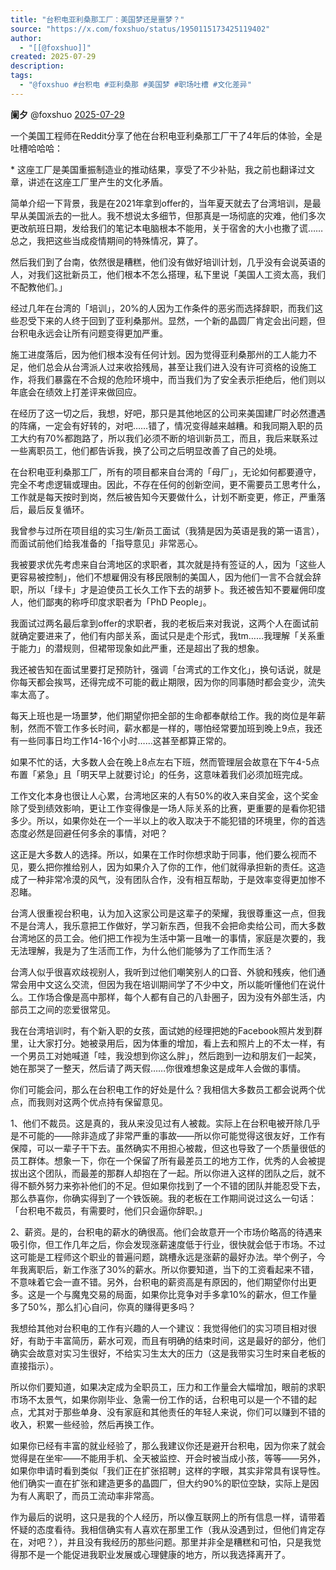 ```yaml
---
title: "台积电亚利桑那工厂：美国梦还是噩梦？"
source: "https://x.com/foxshuo/status/1950115173425119402"
author:
  - "[[@foxshuo]]"
created: 2025-07-29
description:
tags:
  - "@foxshuo #台积电 #亚利桑那 #美国梦 #职场吐槽 #文化差异"
---
```

**阑夕** @foxshuo [2025-07-29](https://x.com/foxshuo/status/1950115173425119402)

一个美国工程师在Reddit分享了他在台积电亚利桑那工厂干了4年后的体验，全是吐槽哈哈哈：  
  
\* 这座工厂是美国重振制造业的推动结果，享受了不少补贴，我之前也翻译过文章，讲述在这座工厂里产生的文化矛盾。  
  
简单介绍一下背景，我是在2021年拿到offer的，当年夏天就去了台湾培训，是最早从美国派去的一批人。我不想说太多细节，但那真是一场彻底的灾难，他们多次更改航班日期，发给我们的笔记本电脑根本不能用，关于宿舍的大小也撒了谎……总之，我把这些当成疫情期间的特殊情况，算了。  
  
然后我们到了台南，依然很是糟糕，他们没有做好培训计划，几乎没有会说英语的人，对我们这批新员工，他们根本不怎么搭理，私下里说「美国人工资太高，我们不配教他们。」  
  
经过几年在台湾的「培训」，20%的人因为工作条件的恶劣而选择辞职，而我们这些忍受下来的人终于回到了亚利桑那州。显然，一个新的晶圆厂肯定会出问题，但台积电永远会让所有问题变得更加严重。  
  
施工进度落后，因为他们根本没有任何计划。因为觉得亚利桑那州的工人能力不足，他们总会从台湾派人过来收拾残局，甚至让我们进入没有许可资格的设施工作，将我们暴露在不合规的危险环境中，而当我们为了安全表示拒绝后，他们则以年底会在绩效上打差评来做回应。  
  
在经历了这一切之后，我想，好吧，那只是其他地区的公司来美国建厂时必然遭遇的阵痛，一定会有好转的，对吧……错了，情况变得越来越糟。和我同期入职的员工大约有70%都跑路了，所以我们必须不断的培训新员工，而且，我后来联系过一些离职员工，他们都告诉我，换了公司之后明显改善了自己的处境。  
  
在台积电亚利桑那工厂，所有的项目都来自台湾的「母厂」，无论如何都要遵守，完全不考虑逻辑或理由。因此，不存在任何的创新空间，更不需要员工思考什么，工作就是每天按时到岗，然后被告知今天要做什么，计划不断变更，修正，严重落后，最后反复循环。  
  
我曾参与过所在项目组的实习生/新员工面试（我猜是因为英语是我的第一语言），而面试前他们给我准备的「指导意见」非常恶心。  
  
我被要求优先考虑来自台湾地区的求职者，其次就是持有签证的人，因为「这些人更容易被控制」，他们不想雇佣没有移民限制的美国人，因为他们一言不合就会辞职，所以「绿卡」才是迫使员工长久工作下去的胡萝卜。我还被告知不要雇佣印度人，他们鄙夷的称呼印度求职者为「PhD People」。  
  
我面试过两名最后拿到offer的求职者，我的老板后来对我说，这两个人在面试前就确定要进来了，他们有内部关系，面试只是走个形式，我tm……我理解「关系重于能力」的潜规则，但裙带现象如此严重，还是超出了我的想象。  
  
我还被告知在面试里要打足预防针，强调「台湾式的工作文化」，换句话说，就是你每天都会挨骂，还得完成不可能的截止期限，因为你的同事随时都会变少，流失率太高了。  
  
每天上班也是一场噩梦，他们期望你把全部的生命都奉献给工作。我的岗位是年薪制，然而不管工作多长时间，薪水都是一样的，哪怕经常要加班到晚上9点，我还有一些同事日均工作14-16个小时……这甚至都算正常的。  
  
如果不忙的话，大多数人会在晚上8点左右下班，然而管理层会故意在下午4-5点布置「紧急」且「明天早上就要讨论」的任务，这意味着我们必须加班完成。  
  
工作文化本身也很让人心累，台湾地区来的人有50%的收入来自奖金，这个奖金除了受到绩效影响，更让工作变得像是一场人际关系的比赛，更重要的是看你犯错多少。所以，如果你处在一个一半以上的收入取决于不能犯错的环境里，你的首选态度必然是回避任何多余的事情，对吧？  
  
这正是大多数人的选择。所以，如果在工作时你想求助于同事，他们要么视而不见，要么把你推给别人，因为如果介入了你的工作，他们就得承担新的责任。这造成了一种非常冷漠的风气，没有团队合作，没有相互帮助，于是效率变得更加惨不忍睹。  
  
台湾人很重视台积电，认为加入这家公司是这辈子的荣耀，我很尊重这一点，但我不是台湾人，我乐意把工作做好，学习新东西，但我不会把命卖给公司，而大多数台湾地区的员工会。他们把工作视为生活中第一且唯一的事情，家庭是次要的，我无法理解，我是为了生活而工作，为什么他们能够为了工作而生活？  
  
台湾人似乎很喜欢歧视别人，我听到过他们嘲笑别人的口音、外貌和残疾，他们通常会用中文这么交流，但因为我在培训期间学了不少中文，所以能听懂他们在说什么。工作场合像是高中那样，每个人都有自己的八卦圈子，因为没有外部生活，内部员工之间的恋爱很常见。  
  
我在台湾培训时，有个新入职的女孩，面试她的经理把她的Facebook照片发到群里，让大家打分。她被录用后，因为体重的增加，看上去和照片上的不太一样，有一个男员工对她喊道「哇，我没想到你这么胖」，然后跑到一边和朋友们一起笑，她在那哭了一整天，然后请了两天假……你很难想象这是成年人会做的事情。  
  
你们可能会问，那么在台积电工作的好处是什么？我相信大多数员工都会说两个优点，而我则对这两个优点持有保留意见。  
  
1、他们不裁员。这是真的，我从来没见过有人被裁。实际上在台积电被开除几乎是不可能的——除非造成了非常严重的事故——所以你可能觉得这很友好，工作有保障，可以一辈子干下去。虽然确实不用担心被裁，但这也导致了一个质量很低的员工群体。想象一下，你在一个保留了所有最差员工的地方工作，优秀的人会被提拔出这个团队，而最差的那群人却抱在了一起。所以你进入这样的团队之后，就不得不额外努力来弥补他们的不足。但如果你找到了一个不错的团队并能忍受下去，那么恭喜你，你确实得到了一个铁饭碗。我的老板在工作期间说过这么一句话：「台积电不裁员，有需要时，他们只会逼你辞职。」  
  
2、薪资。是的，台积电的薪水的确很高。他们会故意开一个市场价略高的待遇来吸引你，但工作几年之后，你会发现涨薪速度低于行业，很快就会低于市场。不过这可能是工程师这个职业的普遍问题，跳槽永远是涨薪的最好办法。举个例子，今年我离职后，新工作涨了30%的薪水。所以你要知道，当下的工资看起来不错，不意味着它会一直不错。另外，台积电的薪资高是有原因的，他们期望你付出更多。这是一个与魔鬼交易的局面，如果你比竞争对手多拿10%的薪水，但工作量多了50%，那么扪心自问，你真的赚得更多吗？  
  
我想给其他对台积电的工作有兴趣的人一个建议：我觉得他们的实习项目相对很好，有助于丰富简历，薪水可观，而且有明确的结束时间，这是最好的部分，他们确实会故意对实习生很好，不给实习生太大的压力（这是我带实习生时来自老板的直接指示）。  
  
所以你们要知道，如果决定成为全职员工，压力和工作量会大幅增加，眼前的求职市场不太景气，如果你刚毕业、急需一份工作的话，台积电可以是一个不错的起点，尤其对于那些单身、没有家庭和其他责任的年轻人来说，你们可以赚到不错的收入，积累一些经验，然后再换工作。  
  
如果你已经有丰富的就业经验了，那么我建议你还是避开台积电，因为你来了就会觉得是在坐牢——不能用手机、全天被监控、开会时被当成小孩，等等——另外，如果你申请时看到类似「我们正在扩张招聘」这样的字眼，其实非常具有误导性。他们确实一直在扩张和建造更多的晶圆厂，但大约90%的职位空缺，实际上是因为有人离职了，而员工流动率非常高。  
  
作为最后的说明，这只是我的个人经历，所以像互联网上的所有信息一样，请带着怀疑的态度看待。我相信确实有人喜欢在那里工作（我从没遇到过，但他们肯定存在，对吧？），并且没有我经历的那些问题。那里并非全是糟糕和可怕，只是我觉得那不是一个能促进我职业发展或心理健康的地方，所以我选择离开了。